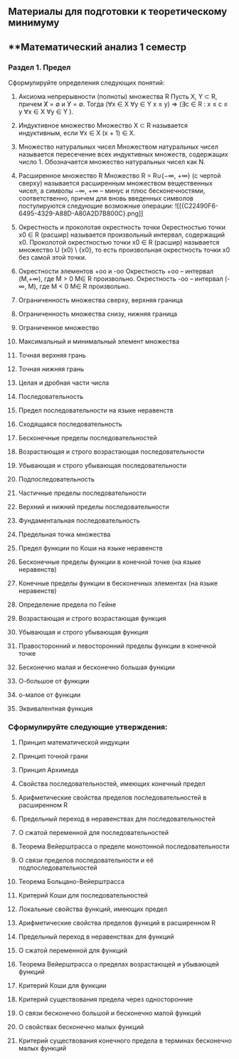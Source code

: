 ## **Материалы для подготовки к теоретическому минимуму**

## **Математический анализ 1 семестр 

  
### Раздел 1. Предел

Сформулируйте определения следующих понятий:

1. Аксиома непрерывности (полноты) множества R
Пусть X, Y ⊂ R, причем X̸ = ∅ и Y̸ = ∅. 
Тогда (∀x ∈ X ∀y ∈ Y x ≤ y) ⇒ (∃c ∈ R : x ≤ c ≤ y ∀x ∈ X ∀y ∈ Y ).
2. Индуктивное множество
Множество X ⊂ R называется индуктивным, если 
∀x ∈ X (x + 1) ∈ X.
3. Множество натуральных чисел
Множеством натуральных чисел называется пересечение всех индуктивных множеств, содержащих число 1. Обозначается множество натуральных чисел как N.
4. Расширенное множество R
Множество R = R∪{−∞, +∞} (с чертой сверху) называется расширенным множеством вещественных чисел, а символы −∞, +∞ – минус и плюс бесконечностями, соответственно, причем для вновь введенных символов постулируются следующие возможные операции:
![[{C22490F6-6495-4329-A88D-A80A2D7B800C}.png]]
5. Окрестность и проколотая окрестность точки
Окрестностью точки x0 ∈ R (расшир) называется произвольный интервал, содержащий x0.
Проколотой окрестностью точки x0 ∈ R (расшир) называется множество U (x0) \ {x0}, то есть произвольная окрестность точки x0 без самой этой точки.
6. Окрестности элементов +оо и -оо
Окрестность +oo – интервал (M,+∞), где M > 0 M∈ R произвольно.
Окрестность -oo – интервал (-∞, M), где M < 0 M∈ R произвольно.
7. Ограниченность множества сверху, верхняя граница 

8. Ограниченность множества снизу, нижняя граница
    
9. Ограниченное множество
    
10. Максимальный и минимальный элемент множества
    
11. Точная верхняя грань
    
12. Точная нижняя грань
    
13. Целая и дробная части числа
    
14. Последовательность
    
15. Предел последовательности на языке неравенств
    
16. Сходящаяся последовательность
    
17. Бесконечные пределы последовательностей
    
18. Возрастающая и строго возрастающая последовательности
    
19. Убывающая и строго убывающая последовательности
    
20. Подпоследовательность
    
21. Частичные пределы последовательности
    
22. Верхний и нижний пределы последовательности
    
23. Фундаментальная последовательность
    
24. Предельная точка множества
    
25. Предел функции по Коши на языке неравенств
    
26. Бесконечные пределы функции в конечной точке (на языке неравенств)
    
27. Конечные пределы функции в бесконечных элементах (на языке неравенств)
    
28. Определение предела по Гейне
    
29. Возрастающая и строго возрастающая функция
    
30. Убывающая и строго убывающая функция
    
31. Правосторонний и левосторонний пределы функции в конечной точке
    
32. Бесконечно малая и бесконечно большая функции
    
33. О-большое от функции
    
34. о-малое от функции
    
35. Эквивалентная функция
    

### Сформулируйте следующие утверждения:

1. Принцип математической индукции
    
2. Принцип точной грани
    
3. Принцип Архимеда
    
4. Свойства последовательностей, имеющих конечный предел
    
5. Арифметические свойства пределов последовательностей в расширенном R
    
6. Предельный переход в неравенствах для последовательностей
    
7. О сжатой переменной для последовательностей
    
8. Теорема Вейерштрасса о пределе монотонной последовательности
    
9. О связи пределов последовательности и её подпоследовательностей
    
10. Теорема Больцано-Вейерштрасса
    
11. Критерий Коши для последовательностей
    
12. Локальные свойства функций, имеющих предел
    
13. Арифметические свойства пределов функций в расширенном R
    
14. Предельный переход в неравенствах для функций
    
15. О сжатой переменной для функций
    
16. Теорема Вейерштрасса о пределах возрастающей и убывающей функций
    
17. Критерий Коши для функции
    
18. Критерий существования предела через односторонние
    
19. О связи бесконечно большой и бесконечно малой функций
    
20. О свойствах бесконечно малых функций
    
21. Критерий существования конечного предела в терминах бесконечно малых функций
    

